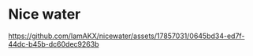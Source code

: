 # Nice water


https://github.com/IamAKX/nicewater/assets/17857031/0645bd34-ed7f-44dc-b45b-dc60dec9263b

